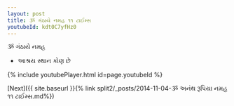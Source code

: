 ```yaml
---
layout: post
title: ૐ ગંઠાયે નમહ ૧૧ ટાઈમ્સ
youtubeId: kdt0C7yfHz0
---
```

 
 
 ૐ ગંઠાયે નમહ  
 
 -  આશ્રય સ્થાન કોણ છે 
 
  
 
  
 
 
 
 
 
 


{% include youtubePlayer.html id=page.youtubeId %}
 
[Next]({{ site.baseurl }}{% link  split2/_posts/2014-11-04-ૐ અનંથ રૂપિયા નમહ ૧૧ ટાઈમ્સ.md%})
 
